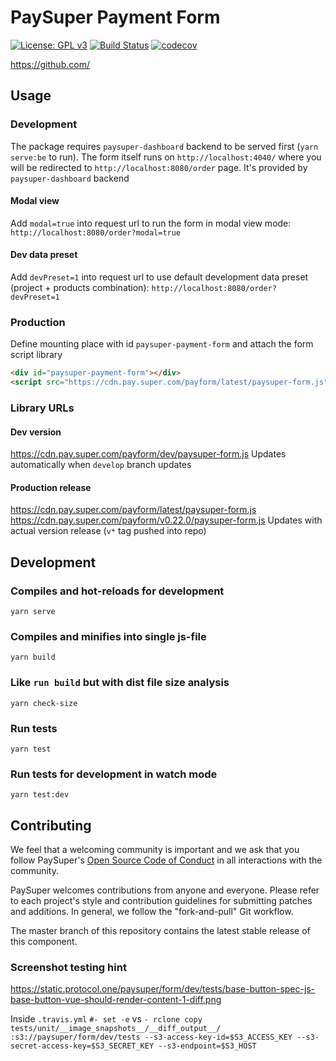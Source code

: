 # PaySuper Payment Form

[![License: GPL v3](https://img.shields.io/badge/License-GPLv3-brightgreen.svg)](https://www.gnu.org/licenses/gpl-3.0)
[![Build Status](https://api.travis-ci.org/paysuper/paysuper-payment-form.svg?branch=master)](https://travis-ci.org/paysuper/paysuper-payment-form)
[![codecov](https://codecov.io/gh/paysuper/paysuper-payment-form/branch/master/graph/badge.svg)](https://codecov.io/gh/paysuper/paysuper-payment-form)

https://github.com/

## Usage

### Development
The package requires `paysuper-dashboard` backend to be served first (`yarn serve:be` to run).
The form itself runs on `http://localhost:4040/` where you will be redirected to 
`http://localhost:8080/order` page. It's provided by `paysuper-dashboard` backend

#### Modal view
Add `modal=true` into request url to run the form in modal view mode:
`http://localhost:8080/order?modal=true`

#### Dev data preset
Add `devPreset=1` into request url to use default development data preset 
(project + products combination): `http://localhost:8080/order?devPreset=1`

### Production
Define mounting place with id `paysuper-payment-form` and attach the form script library
```html
<div id="paysuper-payment-form"></div>
<script src="https://cdn.pay.super.com/payform/latest/paysuper-form.js"></script>
```

### Library URLs
#### Dev version
https://cdn.pay.super.com/payform/dev/paysuper-form.js
Updates automatically when `develop` branch updates

#### Production release
https://cdn.pay.super.com/payform/latest/paysuper-form.js
https://cdn.pay.super.com/payform/v0.22.0/paysuper-form.js
Updates with actual version release (`v*` tag pushed into repo)

## Development

### Compiles and hot-reloads for development
```
yarn serve
```

### Compiles and minifies into single js-file
```
yarn build
```

### Like `run build` but with dist file size analysis
```
yarn check-size
```

### Run tests
```
yarn test
```

### Run tests for development in watch mode 
```
yarn test:dev
```


## Contributing
We feel that a welcoming community is important and we ask that you follow PaySuper's [Open Source Code of Conduct](https://github.com/paysuper/code-of-conduct/blob/master/README.md) in all interactions with the community.

PaySuper welcomes contributions from anyone and everyone. Please refer to each project's style and contribution guidelines for submitting patches and additions. In general, we follow the "fork-and-pull" Git workflow.

The master branch of this repository contains the latest stable release of this component.

 

### Screenshot testing hint
https://static.protocol.one/paysuper/form/dev/tests/base-button-spec-js-base-button-vue-should-render-content-1-diff.png

Inside `.travis.yml`
`#- set -e` 
vs
`- rclone copy tests/unit/__image_snapshots__/__diff_output__/ :s3://paysuper/form/dev/tests --s3-access-key-id=$S3_ACCESS_KEY --s3-secret-access-key=$S3_SECRET_KEY --s3-endpoint=$S3_HOST`
